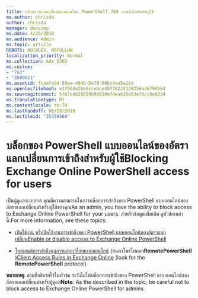 ```yaml
---
title: บล็อกการแลกเปลี่ยนแบบออนไลน์ PowerShell 763 การเข้าถึงสำหรับผู้ใช้
ms.author: chrisda
author: chrisda
manager: dansimp
ms.date: 4/26/2018
ms.audience: Admin
ms.topic: article
ROBOTS: NOINDEX, NOFOLLOW
localization_priority: Normal
ms.collection: Adm_O365
ms.custom:
- "763"
- "3500011"
ms.assetid: fcaafe9d-80ee-404b-9a70-00bc4aa5e28a
ms.openlocfilehash: e1f56de26e6ccebce49770224138256ad6794664
ms.sourcegitcommit: 5fb7a4b28859690020efdea630d03e70cc0e6334
ms.translationtype: MT
ms.contentlocale: th-TH
ms.lasthandoff: 06/28/2019
ms.locfileid: "35359568"
---
```

# <a name="blocking-exchange-online-powershell-access-for-users"></a><span data-ttu-id="71bf6-102">บล็อกของ PowerShell แบบออนไลน์ของอัตราแลกเปลี่ยนการเข้าถึงสำหรับผู้ใช้</span><span class="sxs-lookup"><span data-stu-id="71bf6-102">Blocking Exchange Online PowerShell access for users</span></span>
<span data-ttu-id="71bf6-103">เป็นผู้ดูแลระบบการ คุณมีความสามารถในการบล็อกการเข้าถึงของ PowerShell แบบออนไลน์ของอัตราแลกเปลี่ยนสำหรับผู้ใช้ของคุณ</span><span class="sxs-lookup"><span data-stu-id="71bf6-103">As an admin, you have the ability to block access to Exchange Online PowerShell for your users.</span></span> <span data-ttu-id="71bf6-104">สำหรับข้อมูลเพิ่มเติม ดูหัวข้อเหล่านี้:</span><span class="sxs-lookup"><span data-stu-id="71bf6-104">For more information, see these topics:</span></span>

- [<span data-ttu-id="71bf6-105">เปิดใช้งาน หรือปิดใช้งานการเข้าถึงของ PowerShell แบบออนไลน์ของอัตราแลกเปลี่ยน</span><span class="sxs-lookup"><span data-stu-id="71bf6-105">Enable or disable access to Exchange Online PowerShell</span></span>](https://docs.microsoft.com/powershell/exchange/exchange-online/disable-access-to-exchange-online-powershell)

- <span data-ttu-id="71bf6-106">[ไคลเอนต์การเข้าถึงกฎการแลกเปลี่ยนแบบออนไลน์](https://technet.microsoft.com/library/mt842508.aspx) (ค้นหาโพรโทคอล**RemotePowerShell** )</span><span class="sxs-lookup"><span data-stu-id="71bf6-106">[Client Access Rules in Exchange Online](https://technet.microsoft.com/library/mt842508.aspx) (look for the **RemotePowerShell** protocol)</span></span> 

<span data-ttu-id="71bf6-107">**หมายเหตุ**: ตามที่อธิบายไว้ในหัวข้อ ระวังไม่ให้บล็อกการเข้าถึงของ PowerShell แบบออนไลน์ของอัตราแลกเปลี่ยนสำหรับผู้ดูแล</span><span class="sxs-lookup"><span data-stu-id="71bf6-107">**Note**: As the described in the topic, be careful not to block access to Exchange Online PowerShell for admins.</span></span>
